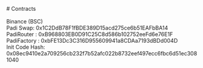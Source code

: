 <p># Contracts<br>
<br>
Binance (BSC)<br>
Padi Swap: 0x1C2DdB78F1fBDE389D15acd275ce6b51EAFbBA14<br>
PadiRouter : 0xB968803EB0D91C25C8d586b102752eeFd6e76E1F<br>
PadiFactory : 0xbFE13Dc3C316D955609941a8CDAa7193dBDd004D<br>
Init Code Hash: 
0x08ec9410e2a709256cb232f7b52afc022b8732eef497ecc6fbc6d51ec3081040<br>
</p>
